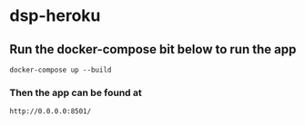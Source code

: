 # dsp-heroku

## Run the docker-compose bit below to run the app
`docker-compose up --build`

### Then the app can be found at
`http://0.0.0.0:8501/`
